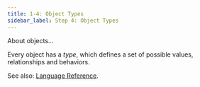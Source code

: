 ```yaml
---
title: 1-4: Object Types
sidebar_label: Step 4: Object Types
---
```


About objects...

Every object has a _type_, which defines a set of possible values, relationships and behaviors.

See also: [Language Reference](../ref/object-types).

